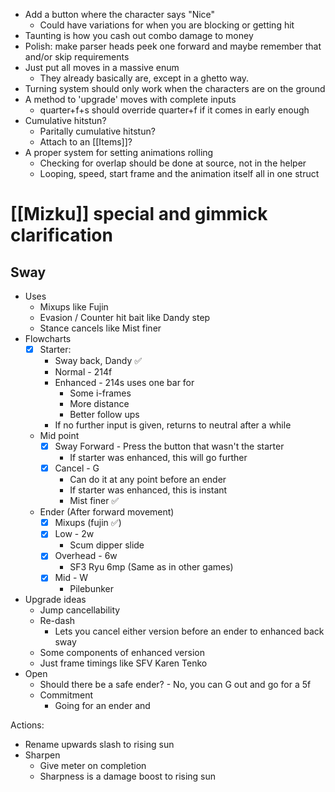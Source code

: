 - Add a button where the character says "Nice"
	- Could have variations for when you are blocking or getting hit
- Taunting is how you cash out combo damage to money
- Polish: make parser heads peek one forward and maybe remember that and/or skip requirements
- Just put all moves in a massive enum
	- They already basically are, except in a ghetto way.
- Turning system should only work when the characters are on the ground
- A method to 'upgrade' moves with complete inputs
	- quarter+f+s should override quarter+f if it comes in early enough
- Cumulative hitstun?
	- Paritally cumulative hitstun?
	- Attach to an [[Items]]?
- A proper system for setting animations rolling
	- Checking for overlap should be done at source, not in the helper
	- Looping, speed, start frame and the animation itself all in one struct

# [[Mizku]] special and gimmick clarification
## Sway
- Uses
	- Mixups like Fujin
	- Evasion / Counter hit bait like Dandy step
	- Stance cancels like Mist finer
- Flowcharts
	- [x] Starter:
		- Sway back, Dandy ✅
		- Normal - 214f
		- Enhanced - 214s uses one bar for
			- Some i-frames
			- More distance
			- Better follow ups
		- If no further input is given, returns to neutral after a while
	- Mid point
		- [x] Sway Forward - Press the button that wasn't the starter
			- If starter was enhanced, this will go further
		- [x] Cancel - G
			- Can do it at any point before an ender
			- If starter was enhanced, this is instant
			- Mist finer ✅
	- Ender (After forward movement)
		- [x] Mixups (fujin ✅)
		- [x] Low - 2w
			- Scum dipper slide
		- [x] Overhead - 6w
			- SF3 Ryu 6mp (Same as in other games)
		- [x] Mid - W
			- Pilebunker
- Upgrade ideas
	- Jump cancellability
	- Re-dash
		- Lets you cancel either version before an ender to enhanced back sway
	- Some components of enhanced version
	- Just frame timings like SFV Karen Tenko
 - Open
	- Should there be a safe ender? - No, you can G out and go for a 5f
	- Commitment
		- Going for an ender and 

Actions:
- Rename upwards slash to rising sun
- Sharpen
	- Give meter on completion
	- Sharpness is a damage boost to rising sun



















